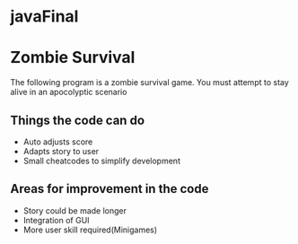 # javaFinal
<h1>Zombie Survival</h1>

<p>The following program is a zombie survival game. You must attempt to stay alive in an apocolyptic scenario</p>

<h2>Things the code can do</h2>
<ul style="list-style-type:disc">
  <li>Auto adjusts score</li>
  <li>Adapts story to user</li>
  <li>Small cheatcodes to simplify development</li>
</ul>
<h2>Areas for improvement in the code</h2>
<ul style="list-style-type:disc">
  <li>Story could be made longer</li>
  <li>Integration of GUI</li>
  <li>More user skill required(Minigames)</li>
</ul>
